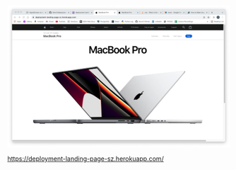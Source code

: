 ![Design preview for The French Kitchen single page website](./images/image.png)


https://deployment-landing-page-sz.herokuapp.com/